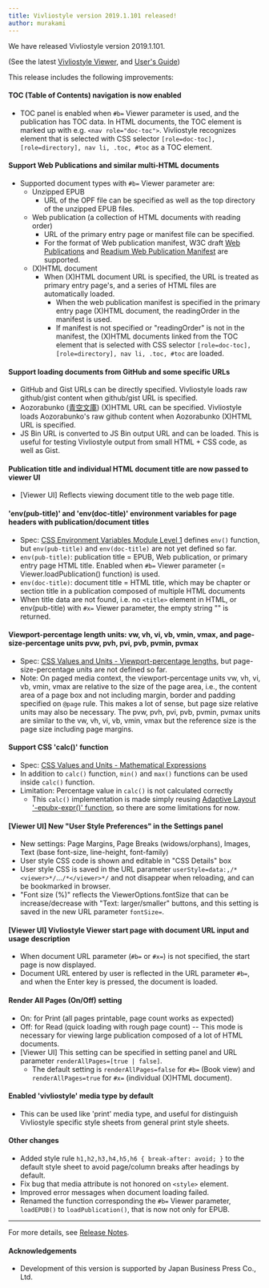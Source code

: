 ```yaml
---
title: Vivliostyle version 2019.1.101 released!
author: murakami
---
```


We have released Vivliostyle version 2019.1.101.

(See the latest [Vivliostyle Viewer](https://vivliostyle.org/viewer), and [User's Guide](https://vivliostyle.org/docs/user-guide))

This release includes the following improvements:

#### TOC (Table of Contents) navigation is now enabled

- TOC panel is enabled when `#b=` Viewer parameter is used, and the publication has TOC data. In HTML documents, the TOC element is marked up with e.g. `<nav role="doc-toc">`. Vivliostyle recognizes element that is selected with CSS selector `[role=doc-toc], [role=directory], nav li, .toc, #toc` as a TOC element.

#### Support Web Publications and similar multi-HTML documents

- Supported document types with `#b=` Viewer parameter are:
  - Unzipped EPUB
    - URL of the OPF file can be specified as well as the top directory of the unzipped EPUB files.
  - Web publication (a collection of HTML documents with reading order)
    - URL of the primary entry page or manifest file can be specified.
    - For the format of Web publication manifest, W3C draft [Web Publications](https://w3c.github.io/wpub/) and [Readium Web Publication Manifest](https://github.com/readium/webpub-manifest/) are supported.
  - (X)HTML document
    - When (X)HTML document URL is specified, the URL is treated as primary entry page's, and a series of HTML files are automatically loaded.
      - When the web publication manifest is specified in the primary entry page (X)HTML document, the readingOrder in the manifest is used.
      - If manifest is not specified or "readingOrder" is not in the manifest, the (X)HTML documents linked from the TOC element that is selected with CSS selector `[role=doc-toc], [role=directory], nav li, .toc, #toc` are loaded.

#### Support loading documents from GitHub and some specific URLs

- GitHub and Gist URLs can be directly specified. Vivliostyle loads raw github/gist content when github/gist URL is specified.
- Aozorabunko ([青空文庫](https://www.aozora.gr.jp/)) (X)HTML URL can be specified. Vivliostyle loads Aozorabunko's raw github content when Aozorabunko (X)HTML URL is specified.
- JS Bin URL is converted to JS Bin output URL and can be loaded. This is useful for testing Vivliostyle output from small HTML + CSS code, as well as Gist.

#### Publication title and individual HTML document title are now passed to viewer UI

- [Viewer UI] Reflects viewing document title to the web page title.

#### 'env(pub-title)' and 'env(doc-title)' environment variables for page headers with publication/document titles

- Spec: [CSS Environment Variables Module Level 1](https://drafts.csswg.org/css-env/) defines `env()` function, but `env(pub-title)` and `env(doc-title)` are not yet defined so far.
- `env(pub-title)`: publication title = EPUB, Web publication, or primary entry page HTML title. Enabled when `#b=` Viewer parameter (= Viewer.loadPublication() function) is used.
- `env(doc-title)`: document title = HTML title, which may be chapter or section title in a publication composed of multiple HTML documents
- When title data are not found, i.e. no `<title>` element in HTML, or env(pub-title) with `#x=` Viewer parameter, the empty string "" is returned.

#### Viewport-percentage length units: vw, vh, vi, vb, vmin, vmax, and page-size-percentage units pvw, pvh, pvi, pvb, pvmin, pvmax

- Spec: [CSS Values and Units - Viewport-percentage lengths](https://drafts.csswg.org/css-values/#viewport-relative-lengths), but page-size-percentage units are not defined so far.
- Note: On paged media context, the viewport-percentage units vw, vh, vi, vb, vmin, vmax are relative to the size of the page area, i.e., the content area of a page box and not including margin, border and padding specified on `@page` rule. This makes a lot of sense, but page size relative units may also be necessary. The pvw, pvh, pvi, pvb, pvmin, pvmax units are similar to the vw, vh, vi, vb, vmin, vmax but the reference size is the page size including page margins.

#### Support CSS 'calc()' function

- Spec: [CSS Values and Units - Mathematical Expressions](https://drafts.csswg.org/css-values/#calc-notation)
- In addition to `calc()` function, `min()` and `max()` functions can be used inside `calc()` function.
- Limitation: Percentage value in `calc()` is not calculated correctly
  - This `calc()` implementation is made simply reusing [Adaptive Layout '-epubx-expr()' function](http://www.idpf.org/epub/pgt/#s2.1), so there are some limitations for now.

#### [Viewer UI] New "User Style Preferences" in the Settings panel

- New settings: Page Margins, Page Breaks (widows/orphans), Images, Text (base font-size, line-height, font-family)
- User style CSS code is shown and editable in "CSS Details" box
- User style CSS is saved in the URL parameter `userStyle=data:,/*<viewer>*/`…`/*</viewer>*/` and not disappear when reloading, and can be bookmarked in browser.
- "Font size (%)" reflects the ViewerOptions.fontSize that can be increase/decrease with "Text: larger/smaller" buttons, and this setting is saved in the new URL parameter `fontSize=`.

#### [Viewer UI] Vivliostyle Viewer start page with document URL input and usage description

- When document URL parameter (`#b=` or `#x=`) is not specified, the start page is now displayed.
- Document URL entered by user is reflected in the URL parameter `#b=`, and when the Enter key is pressed, the document is loaded.

#### Render All Pages (On/Off) setting

- On: for Print (all pages printable, page count works as expected)
- Off: for Read (quick loading with rough page count) -- This mode is necessary for viewing large publication composed of a lot of HTML documents.
- [Viewer UI] This setting can be specified in setting panel and URL parameter `renderAllPages=[true | false]`.
  - The default setting is `renderAllPages=false` for `#b=` (Book view) and `renderAllPages=true` for `#x=` (individual (X)HTML document).

#### Enabled 'vivliostyle' media type by default

- This can be used like 'print' media type, and useful for distinguish Vivliostyle specific style sheets from general print style sheets.

#### Other changes

- Added style rule `h1,h2,h3,h4,h5,h6 { break-after: avoid; }` to the default style sheet to avoid page/column breaks after headings by default.
- Fix bug that media attribute is not honored on `<style>` element.
- Improved error messages when document loading failed.
- Renamed the function corresponding the `#b=` Viewer parameter, `loadEPUB()` to `loadPublication()`, that is now not only for EPUB.

---

For more details, see [Release Notes](https://github.com/vivliostyle/vivliostyle/releases).

#### Acknowledgements

- Development of this version is supported by Japan Business Press Co., Ltd.
